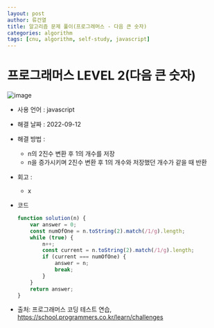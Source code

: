 ```yaml
---
layout: post
author: 류건열
title: 알고리즘 문제 풀이(프로그래머스 - 다음 큰 숫자)
categories: algorithm
tags: [cnu, algorithm, self-study, javascript]
---
```


# 프로그래머스 LEVEL 2(다음 큰 숫자)

  ![image](https://user-images.githubusercontent.com/34560965/189670524-c8520880-6b7f-4bf9-a794-eb09ff53d45f.png)

  - 사용 언어 : javascript

  - 해결 날짜 : 2022-09-12

  - 해결 방법 :
    - n의 2진수 변환 후 1의 개수를 저장
    - n을 증가시키며 2진수 변환 후 1의 개수와 저장했던 개수가 같을 때 반환

  - 회고 : 
    - x

  - 코드

    ```javascript
    function solution(n) {
        var answer = 0;
        const numOfOne = n.toString(2).match(/1/g).length;
        while (true) {
            n++;
            const current = n.toString(2).match(/1/g).length;
            if (current === numOfOne) {
                answer = n;
                break;
            }
        }
        return answer;
    }
    ```
    
  - 출처: 프로그래머스 코딩 테스트 연습, https://school.programmers.co.kr/learn/challenges
